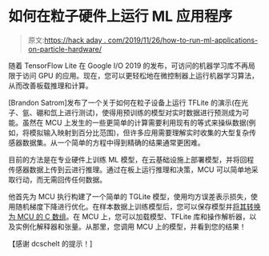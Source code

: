 # 如何在粒子硬件上运行 ML 应用程序

> 原文:[https://hack aday . com/2019/11/26/how-to-run-ml-applications-on-particle-hardware/](https://hackaday.com/2019/11/26/how-to-run-ml-applications-on-particle-hardware/)

随着 TensorFlow Lite 在 Google I/O 2019 的发布，可访问的机器学习库不再局限于访问 GPU 的应用。现在，您可以更轻松地在微控制器上运行机器学习算法，从而改善板载推理和计算。

[Brandon Satrom]发布了一个关于如何在粒子设备上运行 TFLite 的演示(在光子、氩、硼和氙上进行测试)，使得用预训练的模型对实时数据进行预测成为可能。虽然在 MCU 上发生的一些更简单的计算需要利用现有的等式来操纵数据(例如，将模拟输入映射到百分比范围)，但许多应用需要理解实时收集的大型复杂传感器数据集。从一个简单的方程中得到精确的结果通常更困难。

目前的方法是在专业硬件上训练 ML 模型，在云基础设施上部署模型，并将回程传感器数据上传到云进行推理。通过在板上运行推理和决策，MCU 可以简单地采取行动，而无需回传任何数据。

他首先为 MCU 执行构建了一个简单的 TGLite 模型，使用均方误差表示损失，使用随机梯度下降进行优化。在样本数据上训练模型后，您可以保存模型并[将其转换为 MCU 的 C 数组](https://github.com/bsatrom/Particle_TensorFlowLite/tree/master/examples/linear_regression#performing-inference-on-particle-devices)。在 MCU 上，您可以加载模型、TFLite 库和操作解析器，以及实例化解释器和张量。从那里，您调用 MCU 上的模型，并看到您的结果！

【感谢 dcschelt 的提示！]